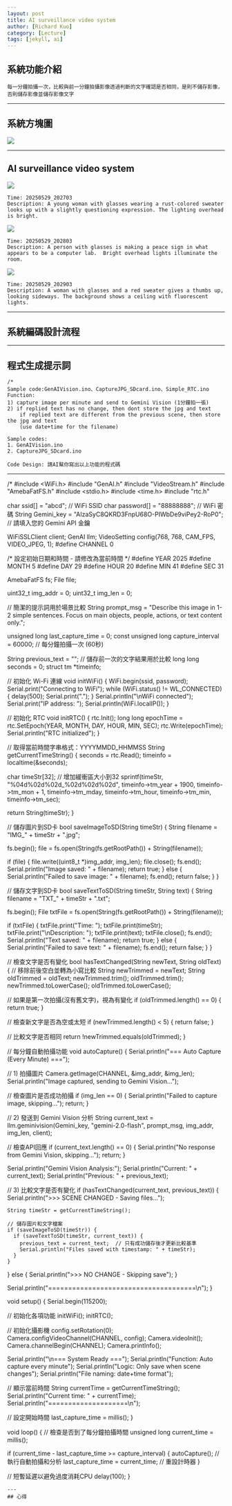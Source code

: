 ```yaml
---
layout: post
title: AI surveillance video system
author: [Richard Kuo]
category: [Lecture]
tags: [jekyll, ai]
---
```

## 系統功能介紹
`每一分鐘拍攝一次，比較與前一分鐘拍攝影像透過判斷的文字確認是否相同，是則不儲存影像，否則儲存影像並儲存影像文字`

---
## 系統方塊圖
![](https://github.com/peiyu525/MCU-project/blob/main/_posts/%E7%B3%BB%E7%B5%B1%E6%96%B9%E5%A1%8A%E5%9C%96.jpg?raw=true)

---
## AI surveillance video system

![](https://github.com/peiyu525/MCU-project/blob/main/_posts/%E7%9B%A3%E8%A6%96%E9%8C%84%E5%BD%B11.jpg?raw=true)
```text
Time: 20250529_202703
Description: A young woman with glasses wearing a rust-colored sweater looks up with a slightly questioning expression. The lighting overhead is bright.
```
![](https://github.com/peiyu525/MCU-project/blob/main/_posts/%E7%9B%A3%E8%A6%96%E9%8C%84%E5%BD%B12.jpg?raw=true)
```text
Time: 20250529_202803
Description: A person with glasses is making a peace sign in what appears to be a computer lab.  Bright overhead lights illuminate the room.
```
![](https://github.com/peiyu525/MCU-project/blob/main/_posts/%E7%9B%A3%E8%A6%96%E9%8C%84%E5%BD%B13.jpg?raw=true)
```text
Time: 20250529_202903
Description: A woman with glasses and a red sweater gives a thumbs up, looking sideways. The background shows a ceiling with fluorescent lights.
```
---
## 系統編碼設計流程


---
## 程式生成提示詞
```
/*
Sample code:GenAIVision.ino、CaptureJPG_SDcard.ino、Simple_RTC.ino 
Function:
1) capture image per minute and send to Gemini Vision (1分鐘拍一張)
2) if replied text has no change, then dont store the jpg and text
    if replied text are different from the previous scene, then store the jpg and text 
    (use date+time for the filename)

Sample codes:
1. GenAIVision.ino
2. CaptureJPG_SDcard.ino

Code Design: 請AI幫你寫出以上功能的程式碼
```  
---
/*
#include <WiFi.h>
#include "GenAI.h"
#include "VideoStream.h"
#include "AmebaFatFS.h"
#include <stdio.h>
#include <time.h>
#include "rtc.h"

char ssid[] = "abcd";    // WiFi SSID
char password[] = "88888888";    // WiFi 密碼
String Gemini_key = "AIzaSyC8QKRD3FnpU68O-PIWbDe9viPey2-RoP0";           // 請填入您的 Gemini API 金鑰

WiFiSSLClient client;
GenAI llm;
VideoSetting config(768, 768, CAM_FPS, VIDEO_JPEG, 1);
#define CHANNEL 0

/* 設定初始日期和時間 - 請修改為當前時間 */
#define YEAR  2025
#define MONTH 5
#define DAY   29
#define HOUR 20
#define MIN  41
#define SEC  31

AmebaFatFS fs;
File file;

uint32_t img_addr = 0;
uint32_t img_len = 0;

// 簡潔的提示詞用於場景比較
String prompt_msg = "Describe this image in 1-2 simple sentences. Focus on main objects, people, actions, or text content only.";

unsigned long last_capture_time = 0;
const unsigned long capture_interval = 60000; // 每分鐘拍攝一次 (60秒)

String previous_text = "";  // 儲存前一次的文字結果用於比較
long long seconds = 0;
struct tm *timeinfo;

// 初始化 Wi-Fi 連線
void initWiFi() {
  WiFi.begin(ssid, password);
  Serial.print("Connecting to WiFi");
  while (WiFi.status() != WL_CONNECTED) {
    delay(500);
    Serial.print(".");
  }
  Serial.println("\nWiFi connected");
  Serial.print("IP address: ");
  Serial.println(WiFi.localIP());
}

// 初始化 RTC
void initRTC() {
  rtc.Init();
  long long epochTime = rtc.SetEpoch(YEAR, MONTH, DAY, HOUR, MIN, SEC);
  rtc.Write(epochTime);
  Serial.println("RTC initialized");
}

// 取得當前時間字串格式：YYYYMMDD_HHMMSS
String getCurrentTimeString() {
  seconds = rtc.Read();
  timeinfo = localtime(&seconds);
  
  char timeStr[32]; // 增加緩衝區大小到32
  sprintf(timeStr, "%04d%02d%02d_%02d%02d%02d", 
          timeinfo->tm_year + 1900,
          timeinfo->tm_mon + 1,
          timeinfo->tm_mday,
          timeinfo->tm_hour,
          timeinfo->tm_min,
          timeinfo->tm_sec);
  
  return String(timeStr);
}

// 儲存圖片到SD卡
bool saveImageToSD(String timeStr) {
  String filename = "IMG_" + timeStr + ".jpg";
  
  fs.begin();
  file = fs.open(String(fs.getRootPath()) + String(filename));
  
  if (file) {
    file.write((uint8_t *)img_addr, img_len);
    file.close();
    fs.end();
    Serial.println("Image saved: " + filename);
    return true;
  } else {
    Serial.println("Failed to save image: " + filename);
    fs.end();
    return false;
  }
}

// 儲存文字到SD卡
bool saveTextToSD(String timeStr, String text) {
  String filename = "TXT_" + timeStr + ".txt";
  
  fs.begin();
  File txtFile = fs.open(String(fs.getRootPath()) + String(filename));
  
  if (txtFile) {
    txtFile.print("Time: ");
    txtFile.print(timeStr);
    txtFile.print("\nDescription: ");
    txtFile.print(text);
    txtFile.close();
    fs.end();
    Serial.println("Text saved: " + filename);
    return true;
  } else {
    Serial.println("Failed to save text: " + filename);
    fs.end();
    return false;
  }
}

// 檢查文字是否有變化
bool hasTextChanged(String newText, String oldText) {
  // 移除前後空白並轉為小寫比較
  String newTrimmed = newText;
  String oldTrimmed = oldText;
  newTrimmed.trim();
  oldTrimmed.trim();
  newTrimmed.toLowerCase();
  oldTrimmed.toLowerCase();
  
  // 如果是第一次拍攝(沒有舊文字)，視為有變化
  if (oldTrimmed.length() == 0) {
    return true;
  }
  
  // 檢查新文字是否為空或太短
  if (newTrimmed.length() < 5) {
    return false;
  }
  
  // 比較文字是否相同
  return !newTrimmed.equals(oldTrimmed);
}

// 每分鐘自動拍攝功能
void autoCapture() {
  Serial.println("=== Auto Capture (Every Minute) ===");
  
  // 1) 拍攝圖片
  Camera.getImage(CHANNEL, &img_addr, &img_len);
  Serial.println("Image captured, sending to Gemini Vision...");

  // 檢查圖片是否成功拍攝
  if (img_len == 0) {
    Serial.println("Failed to capture image, skipping...");
    return;
  }

  // 2) 發送到 Gemini Vision 分析
  String current_text = llm.geminivision(Gemini_key, "gemini-2.0-flash", prompt_msg, img_addr, img_len, client);
  
  // 檢查API回應
  if (current_text.length() == 0) {
    Serial.println("No response from Gemini Vision, skipping...");
    return;
  }
  
  Serial.println("Gemini Vision Analysis:");
  Serial.println("Current: " + current_text);
  Serial.println("Previous: " + previous_text);

  // 3) 比較文字是否有變化
  if (hasTextChanged(current_text, previous_text)) {
    Serial.println(">>> SCENE CHANGED - Saving files...");
    
    String timeStr = getCurrentTimeString();
    
    // 儲存圖片和文字檔案
    if (saveImageToSD(timeStr)) {
      if (saveTextToSD(timeStr, current_text)) {
        previous_text = current_text;  // 只有成功儲存後才更新比較基準
        Serial.println("Files saved with timestamp: " + timeStr);
      }
    }
  } else {
    Serial.println(">>> NO CHANGE - Skipping save");
  }
  
  Serial.println("=====================================\n");
}

void setup() {
  Serial.begin(115200);
  
  // 初始化各項功能
  initWiFi();
  initRTC();

  // 初始化攝影機
  config.setRotation(0);
  Camera.configVideoChannel(CHANNEL, config);
  Camera.videoInit();
  Camera.channelBegin(CHANNEL);
  Camera.printInfo();
  
  Serial.println("\n=== System Ready ===");
  Serial.println("Function: Auto capture every minute");
  Serial.println("Logic: Only save when scene changes");
  Serial.println("File naming: date+time format");
  
  // 顯示當前時間
  String currentTime = getCurrentTimeString();
  Serial.println("Current time: " + currentTime);
  Serial.println("====================\n");
  
  // 設定開始時間
  last_capture_time = millis();
}

void loop() {
  // 檢查是否到了每分鐘拍攝時間
  unsigned long current_time = millis();
  
  if (current_time - last_capture_time >= capture_interval) {
    autoCapture();  // 執行自動拍攝和分析
    last_capture_time = current_time;  // 重設計時器
  }
  
  // 短暫延遲以避免過度消耗CPU
  delay(100);
}

```
---
## 心得

